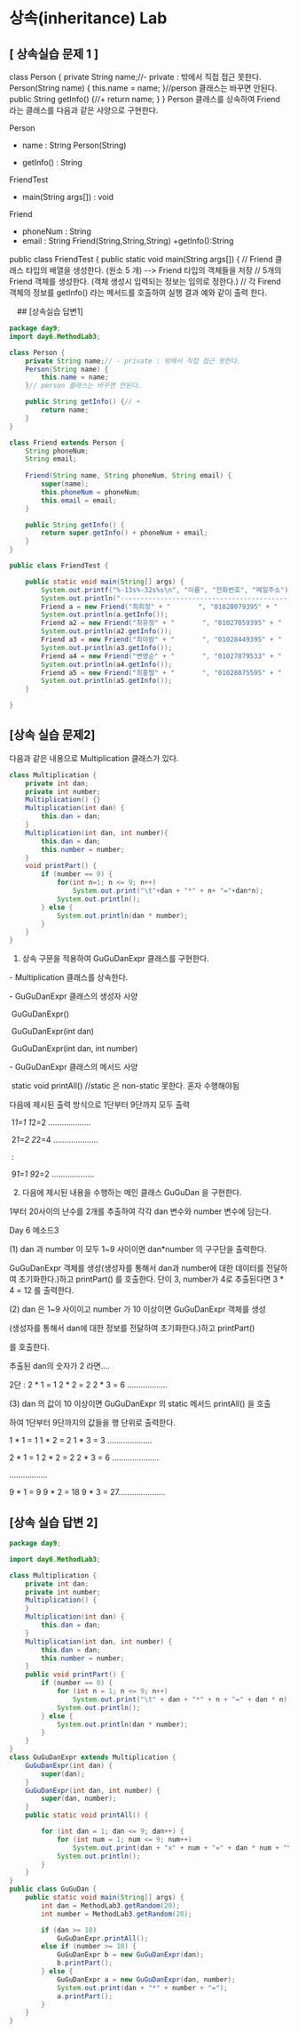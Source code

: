 # 상속(inheritance) Lab

## [ 상속실습  문제 1 ]

class Person {
	private String name;//- private : 밖에서 직접 접근 못한다.
	Person(String name) {
		this.name = name;
	}//person 클래스는 바꾸면 안된다.
	public String getInfo() {//+
		return name;
	}
}
Person 클래스를 상속하여 Friend 라는 클래스를 다음과 같은 사양으로 구현한다. 

Person
- name : String
Person(String)
+ getInfo() : String

FriendTest

+ main(String args[]) : void


Friend
- phoneNum : String
- email : String
Friend(String,String,String)
+getInfo():String

public class FriendTest {
    public static void main(String args[]) {
         // Friend 클래스 타입의 배열을 생성한다. (원소 5 개)  --> Friend 타입의 객체들을 저장
         // 5개의 Friend 객체를 생성한다. (객체 생성시 입력되는 정보는 임의로 정한다.)
         // 각 Firend 객체의 정보를 getInfo() 라는 메서드를 호출하여 실행 결과 예와 같이 출력 한다. 



　## [상속실습 답변1]

```java
package day9;
import day6.MethodLab3;

class Person {
	private String name;// - private : 밖에서 직접 접근 못한다.
	Person(String name) {
		this.name = name;
	}// person 클래스는 바꾸면 안된다.

	public String getInfo() {// +
		return name;
	}
}

class Friend extends Person {
	String phoneNum;
	String email;
	
	Friend(String name, String phoneNum, String email) {
		super(name);
		this.phoneNum = phoneNum;
		this.email = email;
	}

	public String getInfo() {
		return super.getInfo() + phoneNum + email;
	}
}

public class FriendTest {

	public static void main(String[] args) {
		System.out.printf("%-13s%-32s%s\n", "이름", "전화번호", "메일주소");
		System.out.println("----------------------------------------------");
		Friend a = new Friend("최희정" + "       ", "01028079395" + "       ", "choi851008@naver.com");
		System.out.println(a.getInfo());
		Friend a2 = new Friend("최유정" + "       ", "01027059395" + "       ", "choi751008@naver.com");
		System.out.println(a2.getInfo());
		Friend a3 = new Friend("최아람" + "       ", "01028449395" + "       ", "choi651008@naver.com");
		System.out.println(a3.getInfo());
		Friend a4 = new Friend("변영순" + "       ", "01027079533" + "       ", "choi551006@naver.com");
		System.out.println(a4.getInfo());
		Friend a5 = new Friend("최흥렬" + "       ", "01028075595" + "       ", "choi451007@naver.com");
		System.out.println(a5.getInfo());
	}

}

```



## [상속 실습 문제2]

다음과 같은 내용으로 Multiplication 클래스가 있다. 

```java
class Multiplication {
	private int dan;
	private int number;
	Multiplication() {}
	Multiplication(int dan) {
		this.dan = dan;
	}
	Multiplication(int dan, int number){
		this.dan = dan;
		this.number = number;
	}
	void printPart() {
		if (number == 0) {	       
			for(int n=1; n <= 9; n++)
				System.out.print("\t"+dan + "*" + n+ "="+dan*n);
			System.out.println();
		} else {
			System.out.println(dan * number);
		}
	}
}

```

1. 상속 구문을 적용하여 GuGuDanExpr 클래스를 구현한다.

\- Multiplication 클래스를 상속한다.

\- GuGuDanExpr 클래스의 생성자 사양

​     GuGuDanExpr()

​     GuGuDanExpr(int dan)

​     GuGuDanExpr(int dan, int number)

\- GuGuDanExpr 클래스의 메서드 사양

​     static void printAll() //static 은 non-static 못한다. 혼자 수행해야됨

다음에 제시된 출력 방식으로 1단부터 9단까지 모두 출력

​          1*1=1  1*2=2  ……………….

​          2*1=2  2*2=4 ………………..

​                  :

​         9*1=1  9*2=2 ……………….

 

 

2. 다음에 제시된 내용을 수행하는 메인 클래스 GuGuDan 을 구현한다.

 

1부터 20사이의 난수를 2개를 추출하여 각각 dan 변수와 number 변수에 담는다. 

Day 6 메소드3

(1) dan 과 number 이 모두 1~9 사이이면 dan*number 의 구구단을 출력한다.

GuGuDanExpr 객체를 생성(생성자를 통해서 dan과 number에 대한 데이터를 전달하여 초기화한다.)하고 printPart() 를 호출한다. 단이 3, number가 4로 추출된다면 3 * 4 = 12 를 출력한다.

 

(2) dan 은 1~9 사이이고 number 가 10 이상이면 GuGuDanExpr 객체를 생성

(생성자를 통해서 dan에 대한 정보를 전달하여 초기화한다.)하고 printPart() 

를 호출한다. 

추출된 dan의 숫자가 2 라면…. 

 

2단 : 2 * 1 = 1  2 * 2 = 2  2 * 3 = 6 ………………

 

(3) dan 의 값이 10 이상이면 GuGuDanExpr 의 static 메서드 printAll() 을 호출

하여 1단부터 9단까지의 값들을 행 단위로 출력한다. 

 

1 * 1 = 1  1 * 2 = 2  1 * 3 = 3 ………………..

2 * 1 = 1  2 * 2 = 2  2 * 3 = 6 ………………...

……………..

9 * 1 = 9  9 * 2 = 18 9 * 3 = 27………………...



## [상속 실습 답변 2]



```java
package day9;

import day6.MethodLab3;

class Multiplication {
	private int dan;
	private int number;
	Multiplication() {
	}
	Multiplication(int dan) {
		this.dan = dan;
	}
	Multiplication(int dan, int number) {
		this.dan = dan;
		this.number = number;
	}
	public void printPart() {
		if (number == 0) {
			for (int n = 1; n <= 9; n++)
				System.out.print("\t" + dan + "*" + n + "=" + dan * n);
			System.out.println();
		} else {
			System.out.println(dan * number);
		}
	}
}
class GuGuDanExpr extends Multiplication {
	GuGuDanExpr(int dan) {
		super(dan);
	}
	GuGuDanExpr(int dan, int number) {
		super(dan, number);
	}
	public static void printAll() {

		for (int dan = 1; dan <= 9; dan++) {
			for (int num = 1; num <= 9; num++)
				System.out.print(dan + "x" + num + "=" + dan * num + "\t");
			System.out.println();
		}
	}
}
public class GuGuDan {
	public static void main(String[] args) {
		int dan = MethodLab3.getRandom(20);
		int number = MethodLab3.getRandom(20);

		if (dan >= 10)
			GuGuDanExpr.printAll();
		else if (number >= 10) {
			GuGuDanExpr b = new GuGuDanExpr(dan);
			b.printPart();
		} else {
			GuGuDanExpr a = new GuGuDanExpr(dan, number);
			System.out.print(dan + "*" + number + "=");
			a.printPart();
		}
	}
}

```







